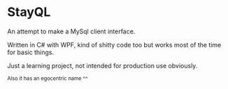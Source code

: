 # StayQL

An attempt to make a MySql client interface. 

Written in C# with WPF, kind of shitty code too but works most of the time for basic things.

Just a learning project, not intended for production use obviously.

<sub>Also it has an egocentric name ^^

